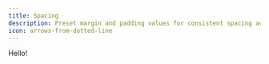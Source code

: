 ```yaml
---
title: Spacing
description: Preset margin and padding values for consistent spacing across elements.
icon: arrows-from-dotted-line
---
```


Hello!